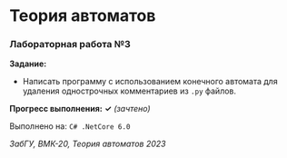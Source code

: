 # Теория автоматов 
### Лабораторная работа №3

**Задание:**  
* Написать программу с использованием конечного автомата для удаления однострочных комментариев из `.py` файлов.

**Прогресс выполнения:** **✓** *(зачтено)*

Выполнено на: `C# .NetCore 6.0`

*ЗабГУ, ВМК-20, Теория автоматов 2023*
